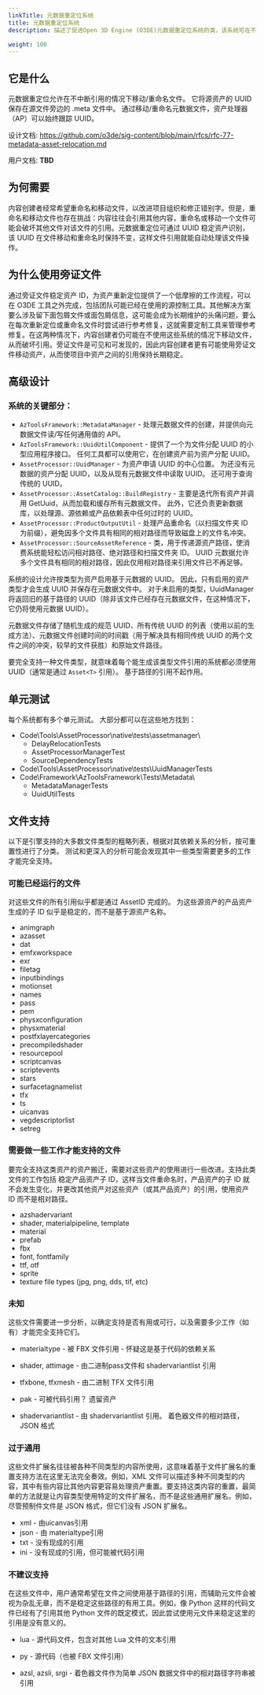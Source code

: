 ```yaml
---
linkTitle: 元数据重定位系统
title: 元数据重定位系统
description: 描述了促进Open 3D Engine (O3DE)元数据重定位系统的类，该系统可在不中断引用的情况下移动或重命名资产文件。

weight: 100
---
```


## 它是什么

元数据重定位允许在不中断引用的情况下移动/重命名文件。 它将源资产的 UUID 保存在源文件旁边的 .meta 文件中。 通过移动/重命名元数据文件，资产处理器（AP）可以始终跟踪 UUID。

设计文档: https://github.com/o3de/sig-content/blob/main/rfcs/rfc-77-metadata-asset-relocation.md

用户文档: **TBD**

## 为何需要
内容创建者经常希望重命名和移动文件，以改进项目组织和修正错别字。但是，重命名和移动文件也存在挑战：内容往往会引用其他内容，重命名或移动一个文件可能会破坏其他文件对该文件的引用。元数据重定位可通过 UUID 稳定资产识别，该 UUID 在文件移动和重命名时保持不变，这样文件引用就能自动处理该文件操作。

## 为什么使用旁证文件
通过旁证文件稳定资产 ID，为资产重新定位提供了一个低摩擦的工作流程，可以在 O3DE 工具之外完成，包括团队可能已经在使用的源控制工具。其他解决方案要么涉及留下面包屑文件或面包屑信息，这可能会成为长期维护的头痛问题，要么在每次重新定位或重命名文件时尝试进行参考修复，这就需要定制工具来管理参考修复。在这两种情况下，内容创建者仍可能在不使用这些系统的情况下移动文件，从而破坏引用。旁证文件是可见和可发现的，因此内容创建者更有可能使用旁证文件移动资产，从而使项目中资产之间的引用保持长期稳定。

## 高级设计

### 系统的关键部分：

* `AzToolsFramework::MetadataManager` - 处理元数据文件的创建，并提供向元数据文件读/写任何通用值的 API。
* `AzToolsFramework::UuidUtilComponent` - 提供了一个为文件分配 UUID 的小型应用程序接口。 任何工具都可以使用它，在创建资产前为资产分配 UUID。
* `AssetProcessor::UuidManager` - 为资产申请 UUID 的中心位置。 为还没有元数据的资产分配 UUID，以及从现有元数据文件中读取 UUID。 还可用于查询传统的 UUID。
* `AssetProcessor::AssetCatalog::BuildRegistry` - 主要是迭代所有资产并调用 GetUuid，从而加载和缓存所有元数据文件。 此外，它还负责更新数据库，以处理源、源依赖或产品依赖表中任何过时的 UUID。
* `AssetProcessor::ProductOutputUtil` - 处理产品重命名（以扫描文件夹 ID 为前缀），避免因多个文件具有相同的相对路径而导致磁盘上的文件名冲突。
* `AssetProcessor::SourceAssetReference` - 类，用于传递源资产路径，使消费系统能轻松访问相对路径、绝对路径和扫描文件夹 ID。 UUID 元数据允许多个文件具有相同的相对路径，因此仅用相对路径来引用文件已不再足够。

系统的设计允许按类型为资产启用基于元数据的 UUID。 因此，只有启用的资产类型才会生成 UUID 并保存在元数据文件中。 对于未启用的类型，UuidManager 将返回旧的基于路径的 UUID（除非该文件已经存在元数据文件，在这种情况下，它仍将使用元数据 UUID）。

元数据文件存储了随机生成的规范 UUID、所有传统 UUID 的列表（使用以前的生成方法）、元数据文件创建时间的时间戳（用于解决具有相同传统 UUID 的两个文件之间的冲突，较早的文件获胜）和原始文件路径。

要完全支持一种文件类型，就意味着每个能生成该类型文件引用的系统都必须使用 UUID（通常是通过 `Asset<T>` 引用）。 基于路径的引用不起作用。

## 单元测试

每个系统都有多个单元测试。 大部分都可以在这些地方找到：

* Code\Tools\AssetProcessor\native\tests\assetmanager\
    * DelayRelocationTests
    * AssetProcessorManagerTest
    * SourceDependencyTests
* Code\Tools\AssetProcessor\native\tests\UuidManagerTests
* Code\Framework\AzToolsFramework\Tests\Metadata\
    * MetadataManagerTests
    * UuidUtilTests

## 文件支持

以下是引擎支持的大多数文件类型的粗略列表，根据对其依赖关系的分析，按可重置性进行了分类。 测试和更深入的分析可能会发现其中一些类型需要更多的工作才能完全支持。

### 可能已经运行的文件
对这些文件的所有引用似乎都是通过 AssetID 完成的。 为这些源资产的产品资产生成的子 ID 似乎是稳定的，而不是基于源资产名称。

* animgraph
* azasset
* dat
* emfxworkspace
* exr
* filetag
* inputbindings
* motionset
* names
* pass
* pem
* physxconfiguration
* physxmaterial
* postfxlayercategories
* precompiledshader
* resourcepool
* scriptcanvas
* scriptevents
* stars
* surfacetagnamelist
* tfx
* ts
* uicanvas
* vegdescriptorlist
* setreg

### 需要做一些工作才能支持的文件
要完全支持这类资产的资产搬迁，需要对这些资产的使用进行一些改进。支持此类文件的工作包括 稳定产品资产子 ID，这样当文件重命名时，产品资产的子 ID 就不会发生变化，并更改其他资产对这些资产（或其产品资产）的引用，使用资产 ID 而不是相对路径。

* azshadervariant
* shader, materialpipeline, template
* material
* prefab
* fbx
* font, fontfamily
* ttf, otf
* sprite
* texture file types (jpg, png, dds, tif, etc)

### 未知
这些文件需要进一步分析，以确定支持是否有用或可行，以及需要多少工作（如有）才能完全支持它们。

* materialtype - 被 FBX 文件引用 - 怀疑这是基于代码的依赖关系
* shader, attimage - 由二进制pass文件和 shadervariantlist 引用
* tfxbone, tfxmesh - 由二进制 TFX 文件引用

* pak - 可被代码引用？ 遗留资产
* shadervariantlist - 由 shadervariantlist 引用。 着色器文件的相对路径，JSON 格式

### 过于通用
这些文件扩展名往往被各种不同类型的内容所使用，这意味着基于文件扩展名的重置支持方法在这里无法完全奏效。例如，XML 文件可以描述多种不同类型的内容，其中有些内容比其他内容更容易处理资产重置。要支持这类内容的重置，最简单的方法就是让内容类型使用特定的文件扩展名，而不是这些通用扩展名。例如，尽管预制件文件是 JSON 格式，但它们没有 JSON 扩展名。

* xml - 由uicanvas引用
* json - 由 materialtype引用
* txt - 没有现成的引用
* ini - 没有现成的引用，但可能被代码引用

### 不建议支持
在这些文件中，用户通常希望在文件之间使用基于路径的引用，而辅助元文件会被视为杂乱无章，而不是稳定这些路径的有用工具。例如，像 Python 这样的代码文件已经有了引用其他 Python 文件的既定模式，因此尝试使用元文件来稳定这里的引用是没有意义的。
* lua - 源代码文件，包含对其他 Lua 文件的文本引用

* py - 源代码（也被 FBX 文件引用）
* azsl, azsli, srgi - 着色器文件作为简单 JSON 数据文件中的相对路径字符串被引用
